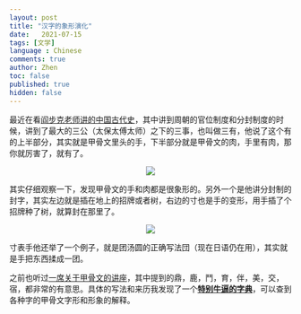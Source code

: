 ```yaml
---
layout: post
title: "汉字的象形演化"
date:   2021-07-15
tags: [文学]
language : Chinese
comments: true
author: Zhen
toc: false
published: true
hidden: false
---
```

最近在看[阎步克老师讲的中国古代史](https://youtu.be/qX3z3Gij_XY)，其中讲到周朝的官位制度和分封制度的时候，讲到了最大的三公（太保太傅太师）之下的三事，也叫做三有，他说了这个有的上半部分，其实就是甲骨文里头的手，下半部分就是甲骨文的肉，手里有肉，那你就厉害了，就有了。

<p align="center"> <img src="{{ site.imageurl }}/甲骨文1.png"> </p> 

其实仔细观察一下，发现甲骨文的手和肉都是很象形的。另外一个是他讲分封制的封字，其实左边就是插在地上的招牌或者树，右边的寸也是手的变形，用手插了个招牌种了树，就算封在那里了。

<p align="center"> <img src="{{ site.imageurl }}/甲骨文2.png"> </p> 

寸表手他还举了一个例子，就是团汤圆的正确写法団（现在日语仍在用），其实就是手把东西揉成一团。

之前也听过[一席关于甲骨文的讲座](https://youtu.be/_M1z8La1D2w)，其中提到的鼎，鹿，鬥，育，伴，美，交，宿，都非常的有意思。具体的写法和来历我发现了一个[**特别牛逼的字典**](http://qiyuan.chaziwang.com/etymology-6273.html)，可以查到各种字的甲骨文字形和形象的解释。


<!--stackedit_data:
eyJoaXN0b3J5IjpbLTE1MDg0NTQ1ODgsMTc4NzE0NTM5OSwxOT
c0OTMzOTUyLC0xMzExNjg4ODM3LDYyNTU1MjkwMV19
-->